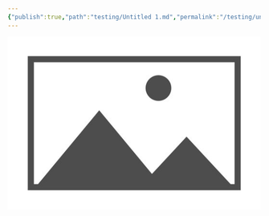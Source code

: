 ```yaml
---
{"publish":true,"path":"testing/Untitled 1.md","permalink":"/testing/untitled-1/","PassFrontmatter":true}
---
```


![placeholder.bmp](../A%20Assets/placeholder.bmp)